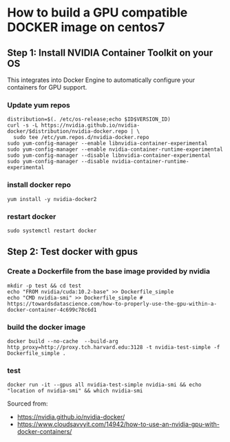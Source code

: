 # How to build a GPU compatible DOCKER image on centos7 



##  Step 1: Install NVIDIA Container Toolkit on your OS 
This integrates into Docker Engine to automatically configure your containers for GPU support.


### Update yum repos
```
distribution=$(. /etc/os-release;echo $ID$VERSION_ID)
curl -s -L https://nvidia.github.io/nvidia-docker/$distribution/nvidia-docker.repo | \
  sudo tee /etc/yum.repos.d/nvidia-docker.repo
sudo yum-config-manager --enable libnvidia-container-experimental
sudo yum-config-manager --enable nvidia-container-runtime-experimental
sudo yum-config-manager --disable libnvidia-container-experimental
sudo yum-config-manager --disable nvidia-container-runtime-experimental
```

### install docker repo 
`yum install -y nvidia-docker2`

### restart docker
`sudo systemctl restart docker `



## Step 2: Test docker with gpus 

### Create a Dockerfile from the base image provided by nvidia 
```
mkdir -p test && cd test 
echo "FROM nvidia/cuda:10.2-base" >> Dockerfile_simple
echo "CMD nvidia-smi" >> Dockerfile_simple # https://towardsdatascience.com/how-to-properly-use-the-gpu-within-a-docker-container-4c699c78c6d1
```
### build the docker image 
`docker build --no-cache  --build-arg http_proxy=http://proxy.tch.harvard.edu:3128 -t nvidia-test-simple -f Dockerfile_simple .`

### test 
`docker run -it --gpus all nvidia-test-simple nvidia-smi && echo "location of nvidia-smi" && which nvidia-smi `




Sourced from: 
- https://nvidia.github.io/nvidia-docker/
- https://www.cloudsavvyit.com/14942/how-to-use-an-nvidia-gpu-with-docker-containers/
